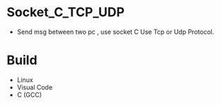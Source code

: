 # Socket_C_TCP_UDP

- Send msg  between two pc , use socket C Use Tcp or Udp Protocol.


# Build 

- Linux 
- Visual Code 
- C (GCC)

